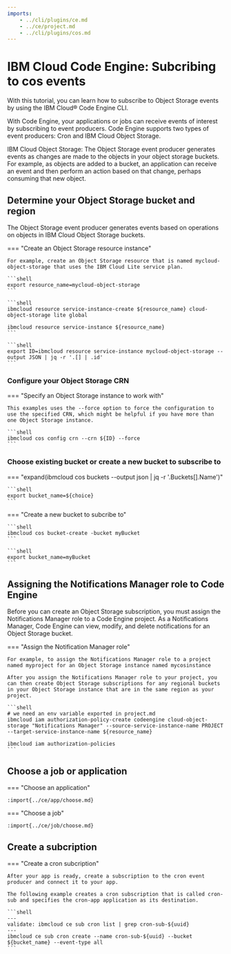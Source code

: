 ```yaml
---
imports:
    - ../cli/plugins/ce.md
    - ../ce/project.md
    - ../cli/plugins/cos.md
---
```


# IBM Cloud Code Engine: Subcribing to cos events

With this tutorial, you can learn how to subscribe to Object Storage events by using the IBM Cloud® Code Engine CLI.

With Code Engine, your applications or jobs can receive events of interest by subscribing to event producers. Code Engine supports two types of event producers: Cron and IBM Cloud Object Storage.

IBM Cloud Object Storage: The Object Storage event producer generates events as changes are made to the objects in your object storage buckets. For example, as objects are added to a bucket, an application can receive an event and then perform an action based on that change, perhaps consuming that new object.

## Determine your Object Storage bucket and region

The Object Storage event producer generates events based on operations on objects in IBM Cloud Object Storage buckets.

=== "Create an Object Storage resource instance"

    For example, create an Object Storage resource that is named mycloud-object-storage that uses the IBM Cloud Lite service plan.

    ```shell
    export resource_name=mycloud-object-storage
    ```

    ```shell
    ibmcloud resource service-instance-create ${resource_name} cloud-object-storage lite global
    
    ibmcloud resource service-instance ${resource_name}
    ```

    ```shell
    export ID=ibmcloud resource service-instance mycloud-object-storage --output JSON | jq -r '.[] | .id'
    ```

### Configure your Object Storage CRN 

=== "Specify an Object Storage instance to work with"

    This examples uses the --force option to force the configuration to use the specified CRN, which might be helpful if you have more than one Object Storage instance.

    ```shell
    ibmcloud cos config crn --crn ${ID} --force
    ```

### Choose existing bucket or create a new bucket to subscribe to

=== "expand(ibmcloud cos buckets --output json | jq -r '.Buckets[].Name')"

    ```shell
    export bucket_name=${choice}
    ```

=== "Create a new bucket to subcribe to"

    ```shell
    ibmcloud cos bucket-create -bucket myBucket
    ```

    ```shell
    export bucket_name=myBucket
    ```

## Assigning the Notifications Manager role to Code Engine

Before you can create an Object Storage subscription, you must assign the Notifications Manager role to a Code Engine project. As a Notifications Manager, Code Engine can view, modify, and delete notifications for an Object Storage bucket.

=== "Assign the Notification Manager role"

    For example, to assign the Notifications Manager role to a project named myproject for an Object Storage instance named mycosinstance

    After you assign the Notifications Manager role to your project, you can then create Object Storage subscriptions for any regional buckets in your Object Storage instance that are in the same region as your project.

    ```shell
    # we need an env variable exported in project.md
    ibmcloud iam authorization-policy-create codeengine cloud-object-storage "Notifications Manager" --source-service-instance-name PROJECT --target-service-instance-name ${resource_name}
    
    ibmcloud iam authorization-policies
    ```

## Choose a job or application

=== "Choose an application"

    :import{../ce/app/choose.md}

=== "Choose a job"

    :import{../ce/job/choose.md}

## Create a subcription

=== "Create a cron subcription"

    After your app is ready, create a subscription to the cron event producer and connect it to your app.

    The following example creates a cron subscription that is called cron-sub and specifies the cron-app application as its destination. 

    ```shell
    ---
    validate: ibmcloud ce sub cron list | grep cron-sub-${uuid}
    ---
    ibmcloud ce sub cron create --name cron-sub-${uuid} --bucket ${bucket_name} --event-type all
    ```